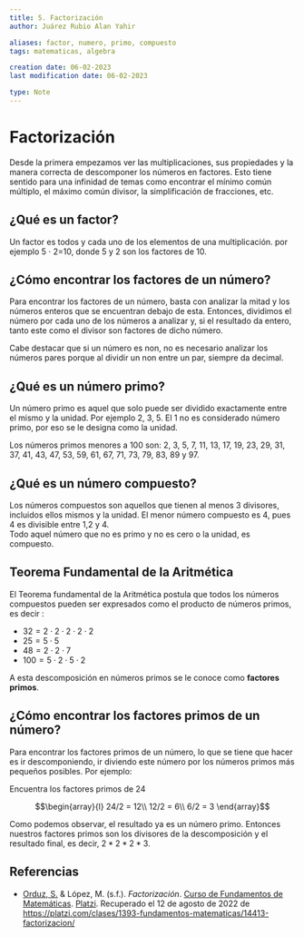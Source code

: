 ```yaml
---
title: 5. Factorización
author: Juárez Rubio Alan Yahir

aliases: factor, numero, primo, compuesto
tags: matematicas, algebra

creation date: 06-02-2023
last modification date: 06-02-2023

type: Note
---
```


# Factorización

Desde la primera empezamos ver las multiplicaciones, sus propiedades y la manera correcta de descomponer los números en factores. Esto tiene sentido para una infinidad de temas como encontrar el mínimo común múltiplo, el máximo común divisor, la simplificación de fracciones, etc.

## ¿Qué es un factor?

Un factor es todos y cada uno de los elementos de una multiplicación. por ejemplo 5 ⋅ 2=10, donde 5 y 2 son los factores de 10.

## ¿Cómo encontrar los factores de un número?

Para encontrar los factores de un número, basta con analizar la mitad y los números enteros que se encuentran debajo de esta. Entonces, dividimos el número por cada uno de los números a analizar y, si el resultado da entero, tanto este como el divisor son factores de dicho número.

Cabe destacar que si un número es non, no es necesario analizar los números pares porque al dividir un non entre un par, siempre da decimal.

## ¿Qué es un número primo?

Un número primo es aquel que solo puede ser dividido exactamente entre el mismo y la unidad. Por ejemplo 2, 3, 5. El 1 no es considerado número primo, por eso se le designa como la unidad.

Los números primos menores a 100 son: 2, 3, 5, 7, 11, 13, 17, 19, 23, 29, 31, 37, 41, 43, 47, 53, 59, 61, 67, 71, 73, 79, 83, 89 y 97.

## ¿Qué es un número compuesto?

Los números compuestos son aquellos que tienen al menos 3 divisores, incluidos ellos mismos y la unidad. El menor número compuesto es 4, pues 4 es divisible entre 1,2 y 4.  
Todo aquel número que no es primo y no es cero o la unidad, es compuesto.

## Teorema Fundamental de la Aritmética

El Teorema fundamental de la Aritmética postula que todos los números compuestos pueden ser expresados como el producto de números primos, es decir :

-   $32=2 ⋅ 2 ⋅ 2 ⋅ 2 ⋅ 2$
-   $25=5 ⋅ 5$
-   $48=2 ⋅ 2 ⋅ 7$
-   $100= 5 ⋅ 2 ⋅ 5 ⋅ 2$

A esta descomposición en números primos se le conoce como **factores primos**.

## ¿Cómo encontrar los factores primos de un número?

Para encontrar los factores primos de un número, lo que se tiene que hacer es ir descomponiendo, ir diviendo este número por los números primos más pequeños posibles. Por ejemplo:

Encuentra los factores primos de 24

$$\begin{array}{l}
24/2 = 12\\
12/2 = 6\\
6/2 = 3
\end{array}$$

Como podemos observar, el resultado ya es un número primo. Entonces nuestros factores primos son los divisores de la descomposición y el resultado final, es decir, $2*2*2*3$. 

## Referencias

- [Orduz, S.](https://platzi.com/profesores/sergio-orduz-240/) & López, M. (s.f.). _Factorización_. [Curso de Fundamentos de Matemáticas](https://platzi.com/cursos/fundamentos-matematicas/). [Platzi](https://platzi.com/). Recuperado el 12 de agosto de 2022 de https://platzi.com/clases/1393-fundamentos-matematicas/14413-factorizacion/